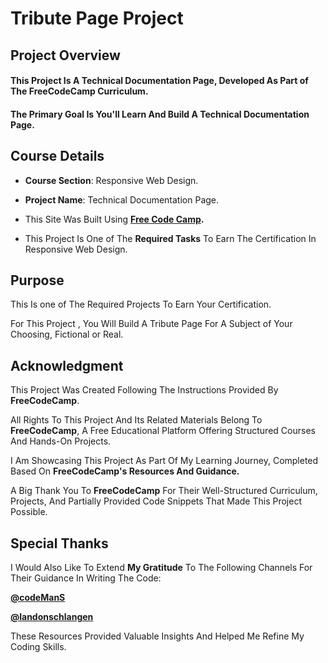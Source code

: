 # **Tribute Page Project**

## **Project Overview**


#### This Project Is A **Technical Documentation Page**, Developed As Part of The FreeCodeCamp Curriculum. 

#### The Primary Goal Is You'll Learn And Build A Technical Documentation Page.



## **Course Details**


+ **Course Section**: Responsive Web Design.
  
+ **Project Name**:  Technical Documentation Page.
  
+ This Site Was Built Using **[Free Code Camp](https://www.freecodecamp.org/).**
  
+ This Project Is One of The **Required Tasks** To Earn The Certification In Responsive Web Design.
  

## **Purpose**

This Is one of The Required Projects To Earn Your Certification.

For This Project , You Will Build A Tribute Page For A Subject of Your Choosing, Fictional or Real.


## **Acknowledgment**


This Project Was Created Following The Instructions Provided By **FreeCodeCamp**.

All Rights To This Project And Its Related Materials Belong To **FreeCodeCamp**, A Free Educational Platform Offering Structured Courses And Hands-On Projects.

I Am Showcasing This Project As Part Of My Learning Journey, Completed Based On **FreeCodeCamp's Resources And Guidance.**

A Big Thank You To **FreeCodeCamp** For Their Well-Structured Curriculum, Projects, And Partially Provided Code Snippets That Made This Project Possible.

## **Special Thanks**

I Would Also Like To Extend **My Gratitude** To The Following Channels For Their Guidance In Writing The Code:

**[@codeManS](https://www.youtube.com/@codeManS)**

**[@landonschlangen](https://www.youtube.com/@landonschlangen)**

These Resources Provided Valuable Insights And Helped Me Refine My Coding Skills.





